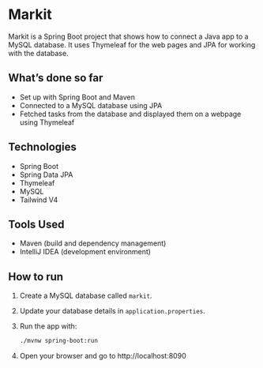 # Markit

Markit is a Spring Boot project that shows how to connect a Java app to a MySQL database. It uses Thymeleaf for the web pages and JPA for working with the database.

## What’s done so far
- Set up with Spring Boot and Maven
- Connected to a MySQL database using JPA
- Fetched tasks from the database and displayed them on a webpage using Thymeleaf

## Technologies
- Spring Boot
- Spring Data JPA
- Thymeleaf
- MySQL
- Tailwind V4

## Tools Used
- Maven (build and dependency management)
- IntelliJ IDEA (development environment)

## How to run

1. Create a MySQL database called `markit`.
2. Update your database details in `application.properties`.
3. Run the app with:

   ```bash
   ./mvnw spring-boot:run
4. Open your browser and go to http://localhost:8090
